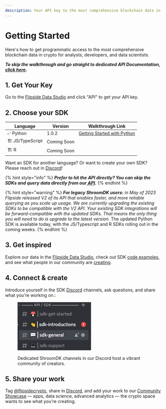 ```yaml
---
description: Your API key to the most comprehensive blockchain data in crypto
---
```


# Getting Started

Here's how to get programmatic access to the most comprehensive blockchain data in crypto for analysts, developers, and data scientists.

_**To skip the walkthrough and go straight to dedicated API Documentation,**_ [_**click here**_](https://api-docs.flipsidecrypto.xyz/)_**.**_

## 1. Get Your Key

Go to the [Flipside Data Studio](https://flipsidecrypto.xyz/account/api-keys) and click "API" to get your API key.

## 2. Choose your SDK

| Language         | Version     | Walkthrough Link                         |
| ---------------- | ----------- | ---------------------------------------- |
| ✅ Python         | 1.0.2       | [Getting Started with Python](python.md) |
| 🏗 JS/TypeScript | Coming Soon |                                          |
| 🏗 R             | Coming Soon |                                          |

Want an SDK for another language? Or want to create your own SDK? Please reach out in [Discord](https://discord.gg/ZmU3jQuu6W)!&#x20;

{% hint style="info" %}
_**Prefer to hit the API directly? You can skip the SDKs and query data directly from our**_[ _**API**_](rest-api.md)_**.**_
{% endhint %}

{% hint style="warning" %}
_**For legacy ShroomDK users:** in May of 2023 Flipside released V2 of its API that enables faster, and more reliable querying as you scale up usage. We are currently upgrading the existing SDKs to be compatible with the V2 API. Your existing SDK integrations will be forward-compatible with the updated SDKs. That means the only thing you will need to do is upgrade to the latest version._ The updated Python SDK is available today, with the JS/Typescript and R SDKs rolling out in the coming weeks.
{% endhint %}

## 3. Get inspired

Explore our data in the [Flipside Data Studio](https://flipsidecrypto.xyz), check out SDK [code examples](../examples.md), and see what people in our community are [creating](../community-showcase.md).

## 4. Connect & create

Introduce yourself in the SDK [Discord](https://discord.gg/ZmU3jQuu6W) channels, ask questions, and share what you're working on.:

<figure><img src="../../.gitbook/assets/image (6).png" alt=""><figcaption><p>Dedicated ShroomDK channels in our Discord host a vibrant community of creators.</p></figcaption></figure>

## 5. Share your work

Tag [@flipsidecrypto](https://twitter.com/flipsidecrypto/), share in [Discord](https://discord.gg/ZmU3jQuu6W), and add your work to our [Community Showcase](../community-showcase.md) —  apps, data science, advanced analytics — the crypto space wants to see what you're creating.
